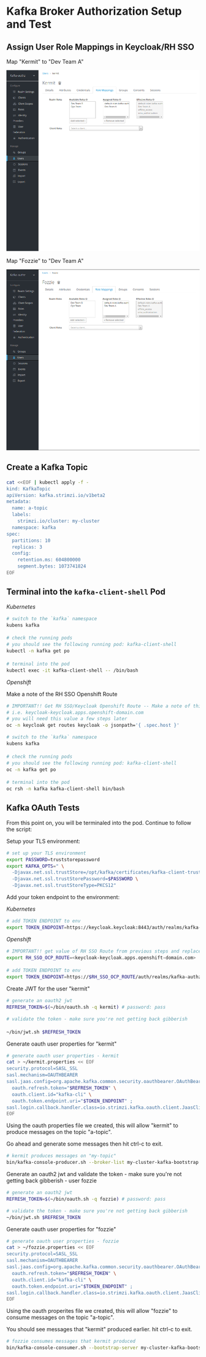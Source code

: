 # Kafka Broker Authorization Setup and Test

## Assign User Role Mappings in Keycloak/RH SSO

Map "Kermit" to "Dev Team A"

![](assets/keycloak-setup-012.png)

Map "Fozzie" to "Dev Team A"

![](assets/keycloak-setup-013.png)

## Create a Kafka Topic

```bash
cat <<EOF | kubectl apply -f -
kind: KafkaTopic
apiVersion: kafka.strimzi.io/v1beta2
metadata:
  name: a-topic
  labels:
    strimzi.io/cluster: my-cluster
  namespace: kafka
spec:
  partitions: 10
  replicas: 3
  config:
    retention.ms: 604800000
    segment.bytes: 1073741824
EOF
```

## Terminal into the `kafka-client-shell` Pod

*Kubernetes*

```bash
# switch to the `kafka` namespace
kubens kafka

# check the running pods
# you should see the following running pod: kafka-client-shell
kubectl -n kafka get po

# terminal into the pod
kubectl exec -it kafka-client-shell -- /bin/bash
```

*Openshift*

Make a note of the RH SSO Openshift Route

```bash
# IMPORTANT!! Get RH SSO/Keycloak Openshift Route -- Make a note of this
# i.e. keycloak-keycloak.apps.openshift-domain.com
# you will need this value a few steps later
oc -n keycloak get routes keycloak -o jsonpath='{ .spec.host }'
```

```bash
# switch to the `kafka` namespace
kubens kafka

# check the running pods
# you should see the following running pod: kafka-client-shell
oc -n kafka get po

# terminal into the pod
oc rsh -n kafka kafka-client-shell bin/bash
```

## Kafka OAuth Tests

From this point on, you will be terminaled into the pod. Continue to follow the script:  

Setup your TLS environment:

```bash
# set up your TLS environment
export PASSWORD=truststorepassword
export KAFKA_OPTS=" \
  -Djavax.net.ssl.trustStore=/opt/kafka/certificates/kafka-client-truststore.p12 \
  -Djavax.net.ssl.trustStorePassword=$PASSWORD \
  -Djavax.net.ssl.trustStoreType=PKCS12"
```

Add your token endpoint to the environment: 

*Kubernetes*

```bash
# add TOKEN ENDPOINT to env
export TOKEN_ENDPOINT=https://keycloak.keycloak:8443/auth/realms/kafka-authz/protocol/openid-connect/token
```

*Openshift*

```bash
# IMPORTANT!! get value of RH SSO Route from previous steps and replace here:
export RH_SSO_OCP_ROUTE=<keycloak-keycloak.apps.openshift-domain.com>

# add TOKEN ENDPOINT to env
export TOKEN_ENDPOINT=https://$RH_SSO_OCP_ROUTE/auth/realms/kafka-authz/protocol/openid-connect/token
```

Create JWT for the user "kermit"

```bash
# generate an oauth2 jwt
REFRESH_TOKEN=$(~/bin/oauth.sh -q kermit) # password: pass
```

```bash
# validate the token - make sure you're not getting back gibberish

~/bin/jwt.sh $REFRESH_TOKEN
```

Generate oauth user properties for "kermit"

```bash
# generate oauth user properties - kermit
cat > ~/kermit.properties << EOF
security.protocol=SASL_SSL
sasl.mechanism=OAUTHBEARER
sasl.jaas.config=org.apache.kafka.common.security.oauthbearer.OAuthBearerLoginModule required \
  oauth.refresh.token="$REFRESH_TOKEN" \
  oauth.client.id="kafka-cli" \
  oauth.token.endpoint.uri="$TOKEN_ENDPOINT" ;
sasl.login.callback.handler.class=io.strimzi.kafka.oauth.client.JaasClientOauthLoginCallbackHandler
EOF
```

Using the oauth properties file we created, this will allow "kermit" to produce messages on the topic "a-topic". 

Go ahead and generate some messages then hit ctrl-c to exit. 

```bash
# kermit produces messages on "my-topic"
bin/kafka-console-producer.sh --broker-list my-cluster-kafka-bootstrap.kafka:9093 --topic a-topic --producer.config ~/kermit.properties
```

Generate an oauth2 jwt and validate the token - make sure you're not getting back gibberish - user fozzie

```bash
# generate an oauth2 jwt
REFRESH_TOKEN=$(~/bin/oauth.sh -q fozzie) # password: pass
```

```bash
# validate the token - make sure you're not getting back gibberish
~/bin/jwt.sh $REFRESH_TOKEN
```

Generate oauth user properties for "fozzie"

```bash
# generate oauth user properties - fozzie
cat > ~/fozzie.properties << EOF
security.protocol=SASL_SSL
sasl.mechanism=OAUTHBEARER
sasl.jaas.config=org.apache.kafka.common.security.oauthbearer.OAuthBearerLoginModule required \
  oauth.refresh.token="$REFRESH_TOKEN" \
  oauth.client.id="kafka-cli" \
  oauth.token.endpoint.uri="$TOKEN_ENDPOINT" ;
sasl.login.callback.handler.class=io.strimzi.kafka.oauth.client.JaasClientOauthLoginCallbackHandler
EOF
```

Using the oauth properites file we created, this will allow "fozzie" to consume messages on the topic "a-topic". 

You should see messages that "kermit" produced earlier. hit ctrl-c to exit. 

```bash
# fozzie consumes messages that kermit produced
bin/kafka-console-consumer.sh --bootstrap-server my-cluster-kafka-bootstrap.kafka:9093 --topic a-topic --group a_consumer_group_001  --from-beginning --consumer.config ~/fozzie.properties
```